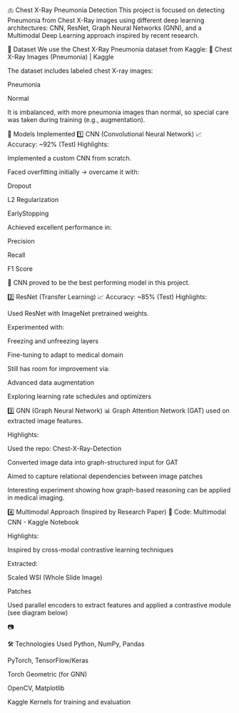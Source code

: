 🫁 Chest X-Ray Pneumonia Detection
This project is focused on detecting Pneumonia from Chest X-Ray images using different deep learning architectures: CNN, ResNet, Graph Neural Networks (GNN), and a Multimodal Deep Learning approach inspired by recent research.

📁 Dataset
We use the Chest X-Ray Pneumonia dataset from Kaggle:
🔗 Chest X-Ray Images (Pneumonia) | Kaggle

The dataset includes labeled chest X-ray images:

Pneumonia

Normal

It is imbalanced, with more pneumonia images than normal, so special care was taken during training (e.g., augmentation).

🧠 Models Implemented
1️⃣ CNN (Convolutional Neural Network)
📈 Accuracy: ~92% (Test)
Highlights:

Implemented a custom CNN from scratch.

Faced overfitting initially → overcame it with:

Dropout

L2 Regularization

EarlyStopping

Achieved excellent performance in:

Precision

Recall

F1 Score

📌 CNN proved to be the best performing model in this project.

2️⃣ ResNet (Transfer Learning)
📈 Accuracy: ~85% (Test)
Highlights:

Used ResNet with ImageNet pretrained weights.

Experimented with:

Freezing and unfreezing layers

Fine-tuning to adapt to medical domain

Still has room for improvement via:

Advanced data augmentation

Exploring learning rate schedules and optimizers

3️⃣ GNN (Graph Neural Network)
📊 Graph Attention Network (GAT) used on extracted image features.

Highlights:

Used the repo: Chest-X-Ray-Detection

Converted image data into graph-structured input for GAT

Aimed to capture relational dependencies between image patches

Interesting experiment showing how graph-based reasoning can be applied in medical imaging.

4️⃣ Multimodal Approach (Inspired by Research Paper)
🔗 Code: Multimodal CNN - Kaggle Notebook

Highlights:

Inspired by cross-modal contrastive learning techniques

Extracted:

Scaled WSI (Whole Slide Image)

Patches

Used parallel encoders to extract features and applied a contrastive module (see diagram below)

📷

🛠 Technologies Used
Python, NumPy, Pandas

PyTorch, TensorFlow/Keras

Torch Geometric (for GNN)

OpenCV, Matplotlib

Kaggle Kernels for training and evaluation
